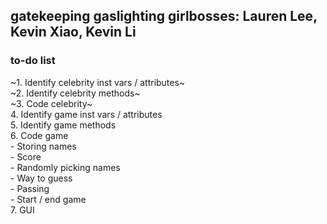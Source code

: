 gatekeeping gaslighting girlbosses: Lauren Lee, Kevin Xiao, Kevin Li
---
### to-do list
~1. Identify celebrity inst vars / attributes~  
~2. Identify celebrity methods~  
~3. Code celebrity~  
4. Identify game inst vars / attributes  
5. Identify game methods  
6. Code game  
    - Storing names  
    - Score  
    - Randomly picking names  
    - Way to guess  
    - Passing  
    - Start / end game  
7. GUI
